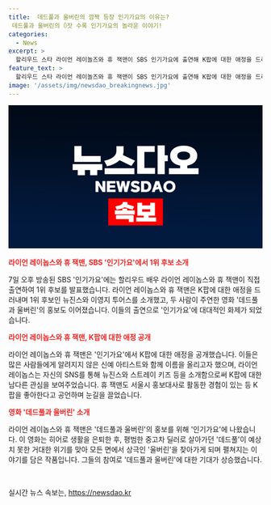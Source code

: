 ```yaml
---
title:  데드풀과 울버린의 깜짝 등장 인기가요의 이유는?
 데드풀과 울버린의 ꄱ잣 수록 인기가요의 놀라운 이야기!
categories:
  - News
excerpt: >
  할리우드 스타 라이언 레이놀즈와 휴 잭맨이 SBS 인기가요에 출연해 K팝에 대한 애정을 드러내며 이목을 끌었다. 라이언 레이놉스는 SNS를 통해 뉴진스와 스트레이 키즈를 언급하며 K팝 아티스트에 특별한 관심을 보였고, 휴 잭맨은 서울시 홍보대사로 임명된 경험이 있어 친한파 배우로 손꼽혔다. 두 배우는 데드풀과 울버린 홍보를 위해 7일 SBS 인기가요에 직접 출연해 관심을 모았다.
feature_text: >
  할리우드 스타 라이언 레이놀즈와 휴 잭맨이 SBS 인기가요에 출연해 K팝에 대한 애정을 드러내며 이목을 끌었다. 라이언 레이놉스는 SNS를 통해 뉴진스와 스트레이 키즈를 언급하며 K팝 아티스트에 특별한 관심을 보였고, 휴 잭맨은 서울시 홍보대사로 임명된 경험이 있어 친한파 배우로 손꼽혔다. 두 배우는 데드풀과 울버린 홍보를 위해 7일 SBS 인기가요에 직접 출연해 관심을 모았다.
image: '/assets/img/newsdao_breakingnews.jpg'
---
```


<p><img src="/assets/img/newsdao_breakingnews.jpg" alt="implanttips 속보" /></p>

<p><b><span style="color: #ee2323;">라이언 레이놉스와 휴 잭맨, SBS '인기가요'에서 1위 후보 소개</span></b></p>

<p>7일 오후 방송된 SBS '인기가요'에는 할리우드 배우 라이언 레이놉스와 휴 잭맨이 직접 출연하여 1위 후보를 발표했습니다. 라이언 레이놉스와 휴 잭맨은 K팝에 대한 애정을 드러내며 1위 후보인 뉴진스와 이영지 투어스를 소개했고, 두 사람이 주연한 영화 '데드풀과 울버린'의 홍보도 이어졌습니다. 이들의 출연으로 '인기가요'에 대대적인 화제가 되었습니다.</p>

<p data-ke-size="size16"></p>

<p><b><span style="color: #ee2323;">라이언 레이놉스와 휴 잭맨, K팝에 대한 애정 공개</span></b></p>

<p>라이언 레이놉스와 휴 잭맨은 '인기가요'에서 K팝에 대한 애정을 공개했습니다. 이들은 많은 사람들에게 알려지지 않은 신예 아티스트와 함께 이름을 올리고자 했으며, 라이언 레이놉스는 자신의 SNS를 통해 뉴진스와 스트레이 키즈 등을 소개함으로써 K팝에 대한 남다른 관심을 보여주었습니다. 휴 잭맨도 서울시 홍보대사로 활동한 경험이 있는 등 K팝을 좋아한다고 공언하며 눈길을 끌었습니다.</p>

<p data-ke-size="size16"></p>

<p><b><span style="color: #ee2323;">영화 '데드풀과 울버린' 소개</span></b></p>

<p>라이언 레이놉스와 휴 잭맨은 '데드풀과 울버린'의 홍보를 위해 '인기가요'에 나왔습니다. 이 영화는 히어로 생활을 은퇴한 후, 평범한 중고차 딜러로 살아가던 '데드풀'이 예상치 못한 거대한 위기를 맞아 모든 면에서 상극인 '울버린'을 찾아가게 되며 펼쳐지는 이야기를 담은 작품입니다. 그들의 참여로 '데드풀과 울버린'에 대한 기대가 상승했습니다.</p>

<p data-ke-size="size16">&nbsp;</p>
실시간 뉴스 속보는, <a href="https://newsdao.kr" rel="dofollow">https://newsdao.kr</a>


